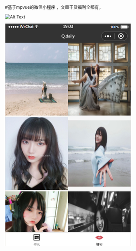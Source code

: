 
#基于mpvue的微信小程序 ，文章干货福利全都有。

![Alt Text](https://github.com/BeanWei/have_a_look/blob/master/Screenshots/%E8%B5%84%E8%AE%AF.PN,https://github.com/BeanWei/have_a_look/blob/master/Screenshots/%E5%A6%B9%E7%BA%B8.PNG)

![Alt Text](https://github.com/BeanWei/have_a_look/blob/master/Screenshots/%E5%A6%B9%E7%BA%B8.PNG)
